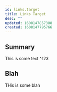 ```yaml
---
id: links.target
title: Links Target
desc: ""
updated: 1608147857388
created: 1608147795766
---
```


## Summary

This is some text
^123

## Blah

THis is some blah
